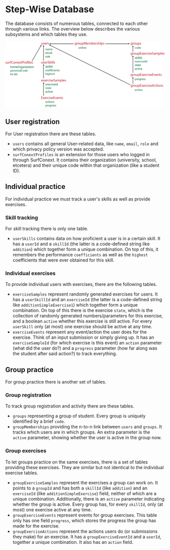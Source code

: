 # Step-Wise Database

The database consists of numerous tables, connected to each other through various links. The overview below describes the various subsystems and which tables they use.

![](StructureOverview.png)


## User registration

For User registration there are these tables.

- `users` contains all general User-related data, like `name`, `email`, `role` and which privacy policy version was accepted.
- `surfConextProfiles` is an extension for those users who logged in through SurfConext. It contains their organization (university, school, etcetera) and their unique code within that organization (like a student ID).


## Individual practice

For individual practice we must track a user's skills as well as provide exercises.

### Skill tracking

For skill tracking there is only one table.

- `userSkills` contains data on how proficient a user is in a certain skill. It has a `userId` and a `skillId` (the latter is a code-defined string like `addition`) which together form a unique combination. On top of this, it remembers the performance `coefficients` as well as the `highest` coefficients that were ever obtained for this skill.

### Individual exercises

To provide individual users with exercises, there are the following tables.

- `exerciseSamples` represent randomly generated exercises for users. It has a `userSkillId` and an `exerciseId` (the latter is a code-defined string like `additionSimpleExercise1`) which together form a unique combination. On top of this there is the exercise `state`, which is the collection of randomly generated numbers/parameters for this exercise, and a boolean `active` whether this exercise is still active. For every `userSkill` only (at most) one exercise should be active at any time.
- `exerciseEvents` represent any event/action the user does for the exercise. Think of an input submission or simply giving up. It has an `exerciseSampleId` (for which exercise is this event) an `action` parameter (what did the user do?) and a `progress` parameter (how far along was the student after said action?) to track everything.


## Group practice

For group practice there is another set of tables.

### Group registration

To track group registration and activity there are these tables.

- `groups` representing a group of student. Every group is uniquely identified by a brief `code`.
- `groupMemberships` providing the n-to-n link between `users` and `groups`. It tracks which users are in which groups. An extra parameter is the `active` parameter, showing whether the user is active in the group now.

### Group exercises

To let groups practice on the same exercises, there is a set of tables providing these exercises. They are similar but not identical to the individual exercise tables.

- `groupExerciseSamples` represent the exercises a group can work on. It points to a `groupId` and has both a `skillId` (like `addition`) and an `exerciseId` (like `additionSimpleExercise`) field, neither of which are a unique combination. Additionally, there is an `active` parameter indicating whether the group is active. Every group has, for every `skillId`, only (at most) one exercise active at any time.
- `groupExerciseEvents` represent events for group exercises. This table only has one field `progress`, which stores the progress the group has made for the exercise.
- `groupExerciseActions` represent the actions users do (or submissions they make) for an exercise. It has a `groupExerciseEventId` and a `userId`, together a unique combination. It also has an `action` field.
